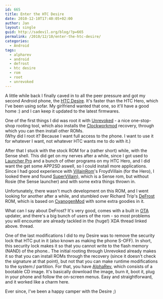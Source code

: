 ```yaml
---
id: 665
title: Enter the HTC Desire
date: 2010-12-10T17:40:05+02:00
author: Jan
layout: single
guid: http://sadevil.org/blog/?p=665
permalink: /2010/12/10/enter-the-htc-desire/
categories:
  - Android
tags:
  - alpharev
  - android
  - defrost
  - htc desire
  - rom
  - root
  - unrevoked
---
```

A little while back I finally caved in to all the peer pressure and got my second Android phone, the [HTC Desire](http://www.htc.com/www/product/desire/overview.html). It's faster than the HTC Hero, which I've been using sofar. My girlfriend wanted that one, so it'll have a good home :) and I can keep it updated to the latest firmwares.

One of the first things I did was root it with [Unrevoked](http://unrevoked.com/) - a nice one-stop-shop rooting tool, which also installs the [Clockworkmod](http://www.clockworkmod.com/) recovery, through which you can then install other ROMs.  
(Why did I root it? Because I want full access to the phone. I want to use it for whatever I want, not whatever HTC wants me to do with it.)

After that I stuck with the stock ROM for a (rather short) while, with the Sense shell. This did get on my nerves after a while, since I got used to [Launcher Pro](http://www.launcherpro.com/) and a bunch of other programs on my HTC Hero, and I did want the get some APP2SD aswell, so I could install more applications. Since I had good experience with [VillainRom](http://www.villainrom.co.uk/)'s FroydVillain (for the Hero), I looked there and found [SuperVillain](http://www.villainrom.co.uk/forum/showthread.php?2918-ROM-SuperVillain-1.0-(No-Sense-UI-speed-tweaked-based-on-VillainROM))), which is a Sense rom, but without Rosie (the Sense launcher) and with some extra things thrown in.

Unfortunately, there wasn't much development on this ROM, and I went looking for another after a while, and stumbled over Richard Trip's [DeFrost](http://forum.xda-developers.com/showthread.php?t=690477) ROM, which is based on [CyanogenMod](http://www.cyanogenmod.com/) with some extra goodies in it.

What can I say about DeFrost? It's very good, comes with a built in [OTA](https://en.wikipedia.org/wiki/Over-the-air_programming) updater, and there's a big bunch of users of the rom - so most problems you will encounter are already tackled in the (huge!) XDA thread linked above. thread. 

One of the last modifications I did to my Desire was to remove the security lock that HTC put in it (also known as making the phone S-OFF). In short, this security lock makes it so that you cannot write to the flash memory (NAND) of the phone.. The initial rooting through Unrevoked already makes it so that you can install ROMs through the recovery (since it doesn't check the signature at that point), but not that you can make runtime modifications to the system:/ partition. For that, you have [AlphaRev](http://alpharev.nl/), which consists of a bootable CD image. It's basically download the image, burn it, boot it, plug in your phone and follow the on-screen menus. Easy and straightforward, and it worked like a charm here.

Ever since, I've been a happy camper with the Desire ;)